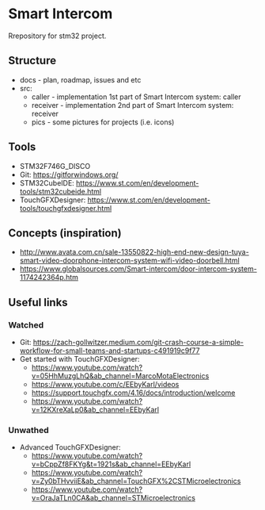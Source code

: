 # Smart Intercom
Rrepository for stm32 project. 
## Structure
* docs - plan, roadmap, issues and etc
* src:
  * caller - implementation 1st part of Smart Intercom system: caller
  * receiver - implementation 2nd part of Smart Intercom system: receiver
  * pics - some pictures for projects (i.e. icons)
## Tools
* STM32F746G_DISCO
* Git: https://gitforwindows.org/
* STM32CubeIDE: https://www.st.com/en/development-tools/stm32cubeide.html
* TouchGFXDesigner: https://www.st.com/en/development-tools/touchgfxdesigner.html
## Concepts (inspiration)
* http://www.avata.com.cn/sale-13550822-high-end-new-design-tuya-smart-video-doorphone-intercom-system-wifi-video-doorbell.html
* https://www.globalsources.com/Smart-intercom/door-intercom-system-1174242364p.htm
## Useful links
### Watched
* Git: https://zach-gollwitzer.medium.com/git-crash-course-a-simple-workflow-for-small-teams-and-startups-c491919c9f77
* Get started with TouchGFXDesigner:
  * https://www.youtube.com/watch?v=05HhMuzgLhQ&ab_channel=MarcoMotaElectronics
  * https://www.youtube.com/c/EEbyKarl/videos
  * https://support.touchgfx.com/4.16/docs/introduction/welcome
  * https://www.youtube.com/watch?v=12KXreXaLp0&ab_channel=EEbyKarl 
### Unwathed
* Advanced TouchGFXDesigner:
  * https://www.youtube.com/watch?v=bCppZf8FKYg&t=1921s&ab_channel=EEbyKarl
  * https://www.youtube.com/watch?v=Zy0bTHvviiE&ab_channel=TouchGFX%2CSTMicroelectronics
  * https://www.youtube.com/watch?v=OraJaTLn0CA&ab_channel=STMicroelectronics
